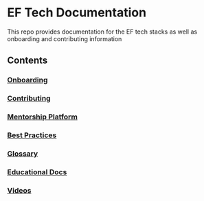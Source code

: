 # EF Tech Documentation

This repo provides documentation for the EF tech stacks as well as onboarding and contributing information

## Contents

### [Onboarding](/onboarding.md)

### [Contributing](/contributing.md)

### [Mentorship Platform](/mentorship-platform.md)

### [Best Practices](/best-practices.md)

### [Glossary](/glossary.md)

### [Educational Docs](/edu/README.md)

### [Videos](/videos.md)
